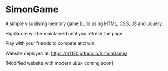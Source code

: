 # SimonGame
A simple visualising memory game build using HTML, CSS, JS and Jquery.

HighScore will be maintained until you refresh the page

Play with your friends to compete and win.

Website deployed at: https://tr1120.github.io/SimonGame/

[Modified website with modern ui/ux coming soon]
